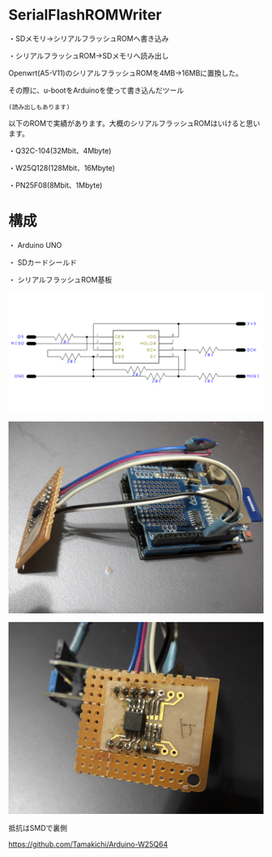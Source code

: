 # SerialFlashROMWriter
・SDメモリ→シリアルフラッシュROMへ書き込み

・シリアルフラッシュROM→SDメモリへ読み出し

Openwrt(A5-V11)のシリアルフラッシュROMを4MB→16MBに置換した。

その際に、u-bootをArduinoを使って書き込んだツール

	(読み出しもあります)

 以下のROMで実績があります。大概のシリアルフラッシュROMはいけると思います。

 ・Q32C-104(32Mbit、4Mbyte)

 ・W25Q128(128Mbit、16Mbyte)

 ・PN25F08(8Mbit、1Mbyte)


# 構成
・ Arduino UNO

・ SDカードシールド

・ シリアルフラッシュROM基板

  ![回路図](Schematic.png)
 
  ![全体図](ALL.JPG)

  ![rom](ROM.JPG)

  抵抗はSMDで裏側
  
  https://github.com/Tamakichi/Arduino-W25Q64
  
 
